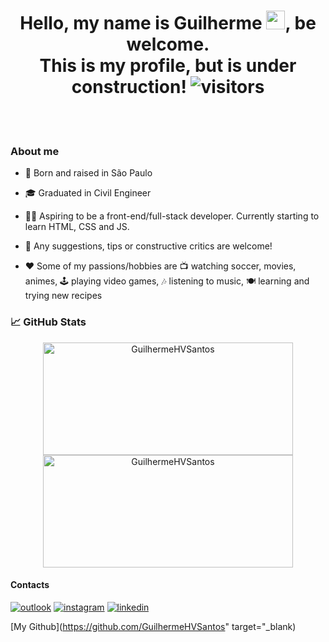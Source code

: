 <h1 align="center">
  Hello, my name is Guilherme
	<img src="https://raw.githubusercontent.com/iampavangandhi/iampavangandhi/master/gifs/Hi.gif" 
	     width="30px">, be welcome. </br>
	This is my profile, but is under construction!
	<img src="https://visitor-badge.laobi.icu/badge?page_id=GuilhermeHVSantos.GuilhermeHVSantos" 
	     alt="visitors">
</h1>

</br>
</br>

### About me <img src="https://raw.githubusercontent.com/iampavangandhi/iampavangandhi/master/gifs/emoji.gif" width="16px">  

- 📌 Born and raised in São Paulo

- 🎓 Graduated in Civil Engineer

- 👨‍🎓 Aspiring to be a front-end/full-stack developer. Currently starting to learn HTML, CSS and JS.

- 💬 Any suggestions, tips or constructive critics are welcome!

- ❤️ Some of my passions/hobbies are 📺 watching soccer, movies, animes, 🕹️ playing video games, 🎶 listening to music, 🍽️ learning and trying new recipes  

### 📈 GitHub Stats

<p align="center">
    <img width="400" height="180em" src="https://github-readme-stats.vercel.app/api?username=GuilhermeHVSantos&theme=vision-friendly-dark&show_icons=true" alt="GuilhermeHVSantos"/>
    <img width="400" height="180em" src="https://github-readme-stats.vercel.app/api/top-langs/?username=GuilhermeHVSantos&theme=vision-friendly-dark&layout=compact" alt="GuilhermeHVSantos" />
</p>

#### Contacts 

[![outlook](https://img.shields.io/badge/Microsoft_Outlook-0078D4?style=for-the-badge&logo=microsoft-outlook&logoColor=white)](mailto:guilhermehvs@hotmail.com)
[![instagram](https://img.shields.io/badge/Instagram-E4405F?style=for-the-badge&logo=instagram&logoColor=white)](https://www.instagram.com/guilherme_hvs/)
[![linkedin](https://img.shields.io/badge/Linkedin-0077B5?style=for-the-badge&logo=LinkedIn&logoColor=white)](https://www.linkedin.com/in/guilhermehvs/)

[My Github](https://github.com/GuilhermeHVSantos" target="_blank)
